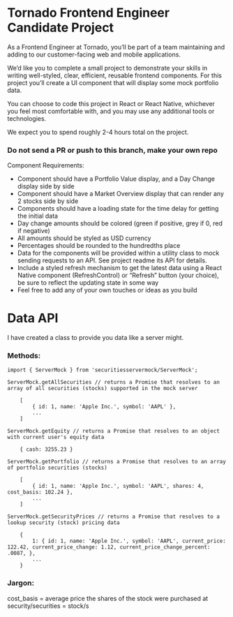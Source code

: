 # Tornado Frontend Engineer Candidate Project

As a Frontend Engineer at Tornado, you’ll be part of a team maintaining and adding to our customer-facing web and mobile applications.

We’d like you to complete a small project to demonstrate your skills in writing well-styled, clear, efficient, reusable frontend components. For this project you’ll create a UI component that will display some mock portfolio data.

You can choose to code this project in React or React Native, whichever you feel most comfortable with, and you may use any additional tools or technologies.

We expect you to spend roughly 2-4 hours total on the project.

### Do not send a PR or push to this branch, make your own repo

Component Requirements:
- Component should have a Portfolio Value display, and a Day Change display side by side
- Component should have a Market Overview display that can render any 2 stocks side by side
- Components should have a loading state for the time delay for getting the initial data
- Day change amounts should be colored (green if positive, grey if 0, red if negative)
- All amounts should be styled as USD currency
- Percentages should be rounded to the hundredths place
- Data for the components will be provided within a utility class to mock sending requests to an API. See project readme its API for details.
- Include a styled refresh mechanism to get the latest data using a React Native component (RefreshControl) or “Refresh” button (your choice), be sure to reflect the updating state in some way
- Feel free to add any of your own touches or ideas as you build


# Data API

I have created a class to provide you data like a server might.

### Methods:

    import { ServerMock } from 'securitiesservermock/ServerMock';

    ServerMock.getAllSecurities // returns a Promise that resolves to an array of all securities (stocks) supported in the mock server

        [
            { id: 1, name: 'Apple Inc.', symbol: 'AAPL' },
            ...
        ]

    ServerMock.getEquity // returns a Promise that resolves to an object with current user's equity data

        { cash: 3255.23 }

    ServerMock.getPortfolio // returns a Promise that resolves to an array of portfolio securities (stocks)

        [
            { id: 1, name: 'Apple Inc.', symbol: 'AAPL', shares: 4, cost_basis: 102.24 },
            ...
        ]

    ServerMock.getSecurityPrices // returns a Promise that resolves to a lookup security (stock) pricing data

        {
            1: { id: 1, name: 'Apple Inc.', symbol: 'AAPL', current_price: 122.42, current_price_change: 1.12, current_price_change_percent: .0087, },
            ...
        }

### Jargon:
cost_basis = average price the shares of the stock were purchased at
security/securities = stock/s
